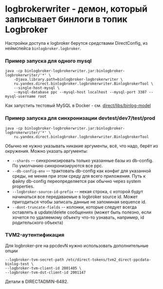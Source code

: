 # logbrokerwriter - демон, который записывает бинлоги в топик Logbroker

Настройки доступа к logbroker берутся средствами DirectConfig, из неймспейса `binlogbroker.logbroker`. 

### Пример запуска для одного mysql

    java -cp binlogbroker-logbrokerwriter.jar:binlogbroker-logbrokerwriter/'*' \
        -Djava.library.path=binlogbroker-logbrokerwriter \
        ru.yandex.direct.binlogbroker.logbrokerwriter.BinlogbrokerTool \
        --single-host-mysql \
        --mysql-database ppc --mysql-host localhost --mysql-port 3307 --mysql-username root

Как запустить тестовый MySQL в Docker - см. [direct/libs/binlog-model](https://a.yandex-team.ru/arc/trunk/arcadia/direct/libs/binlog-model/README.md)

### Пример запуска для синхронизации devtest/dev7/test/prod

    java -cp binlogbroker-logbrokerwriter.jar:binlogbroker-logbrokerwriter/'*' \
        ru.yandex.direct.binlogbroker.logbrokerwriter.BinlogbrokerTool

Обычно не нужно указывать никакие аргументы, всё, что надо, берёт из окружения.
Можно указать аргументы:
 * `--shards` -- синхронизировать только указанные базы из db-config. По умолчанию синхронизируются все ppc.
 * `--db-config-env` -- трактовать db-config как конфиг для указанной среды, не меняя при этом среду для всего приложения. Путь к файлу db-config переопределяется pак обычно через system properties. 
 * `--logbroker-source-id-prefix` -- некая строка, с которой будут начинаться все передаваемые в logbroker source id. Может пригодиться чтобы записать данные не запоминая sequence id.
 * `--dont-truncate-fields` -- колонки, которые следует всегда оставлять в update/delete сообщениях (может быть полезно, если хочется по удаляемому объекту что-то узнавать, например, id родительского объекта)


### TVM2-аутентификация

Для logbroker-pre на ppcdevN нужно использовать дополнительные опции

    --logbroker-tvm-secret-path /etc/direct-tokens/tvm2_direct-ppcdata-binlog-test \
    --logbroker-tvm-client-id 2001405 \
    --logbroker-tvm-dst-client-id 2001147

Детали в DIRECTADMIN-6482.
